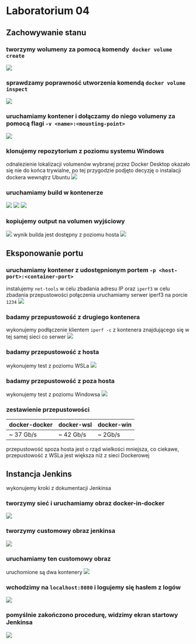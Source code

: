# Laboratorium 04

## Zachowywanie stanu

### tworzymy wolumeny za pomocą komendy` docker volume create`
![](./01-create-volume.PNG)

### sprawdzamy poprawność utworzenia komendą `docker volume inspect`
![](./02-volumes-details.PNG)

### uruchamiamy kontener i dołączamy do niego volumeny za pomocą flagi `-v <name>:<mounting-point>`
![](./03-run-and-mount.PNG)

### klonujemy repozytorium z poziomu systemu Windows
odnalezienie lokalizacji volumenów wybranej przez Docker Desktop okazało się nie do końca trywialne, po tej przygodzie podjęto decyzję o instalacji dockera wewnątrz Ubuntu
![](./04-git-clone.PNG)

### uruchamiamy build w kontenerze
![](./05-copy-to-docker.PNG)
![](./06-yarn.PNG)
![](./07-build.PNG)

### kopiujemy output na volumen wyjściowy
![](./08-copy-to-output.PNG)
wynik builda jest dostępny z poziomu hosta
![](./09-check-copy.PNG)

## Eksponowanie portu

### uruchamiamy kontener z udostępnionym portem `-p <host-port>:<container-port>`
instalujemy `net-tools` w celu zbadania adresu IP oraz `iperf3` w celu zbadania przepustowości połączenia
uruchamiamy serwer iperf3 na porcie `1234` 
![](./10-fedora-iperf.PNG)

### badamy przepustowość z drugiego kontenera
wykonujemy podłączenie klientem `iperf -c` z kontenera znajdującego się w tej samej sieci co serwer
![](./11-docker-docker.PNG)

### badamy przepustowość z hosta
wykonujemy test z poziomu WSLa
![](./12-wsl-docker.PNG)

### badamy przepustowość z poza hosta 
wykonujemy test z poziomu Windowsa
![](./13-windows-dockerPNG.PNG)

### zestawienie przepustowości

| docker-docker| docker-wsl| docker-win |
|--------------|-----------|------------|
| ~ 37 Gb/s    | ~ 42 Gb/s | ~ 2Gb/s    |

przepustowość spoza hosta jest o rząd wielkości mniejsza, co ciekawe, przepustowość z WSLa jest większa niż z sieci Dockerowej


## Instancja Jenkins
wykonujemy kroki z dokumentacji Jenkinsa

### tworzymy sieć i uruchamiamy obraz docker-in-docker
![](./20-jenkins-docker-image.PNG)

### tworzymy customowy obraz jenkinsa
![](./21-custom-image.PNG)

### uruchamiamy ten customowy obraz
uruchomione są dwa kontenery
![](./22-run.PNG)

### wchodzimy na `localhost:8080` i logujemy się hasłem z logów
![](./23-jenkins.PNG)

### pomyślnie zakończono procedurę, widzimy ekran startowy Jenkinsa
![](./24-home.PNG)



